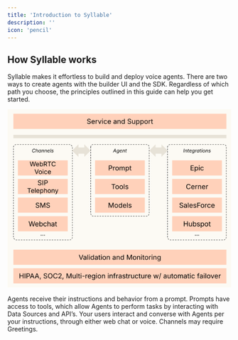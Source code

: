 ```yaml
---
title: 'Introduction to Syllable'
description: ''
icon: 'pencil'
---
```


## How Syllable works

Syllable makes it effortless to build and deploy voice agents.  There are two ways to create agents with the builder UI and the SDK. Regardless of which path you choose, the principles outlined in this guide can help you get started.

![](howsyllableworks.png)

Agents receive their instructions and behavior from a prompt. Prompts have access to tools, which allow Agents to perform tasks by interacting with Data Sources and API’s. Your users interact and converse with Agents per your instructions, through either web chat or voice. Channels may require Greetings.